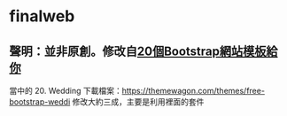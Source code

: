 # finalweb

## 聲明：並非原創。修改自[20個Bootstrap網站模板給你](https://medium.com/@trista_liu/2018%E5%B9%B4%E6%9C%80%E5%A5%BD%E7%94%A8%E7%9A%8420%E5%80%8Bbootstrap%E7%B6%B2%E7%AB%99%E6%A8%A1%E6%9D%BF-e99772f8ae38)
當中的 20. Wedding 下載檔案：https://themewagon.com/themes/free-bootstrap-weddi
修改大約三成，主要是利用裡面的套件
